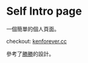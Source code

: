 # Self Intro page

一個簡單的個人頁面。

checkout: [kenforever.cc](https://kenforever.cc)

參考了[勝勝](https://gnehs.net)的設計。
